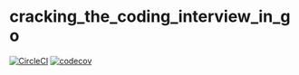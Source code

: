 # cracking_the_coding_interview_in_go
[![CircleCI](https://circleci.com/gh/k-yomo/cracking_the_coding_interview_in_go.svg?style=svg)](https://circleci.com/gh/k-yomo/cracking_the_coding_interview_in_go)
[![codecov](https://codecov.io/gh/k-yomo/cracking_the_coding_interview_in_go/branch/master/graph/badge.svg)](https://codecov.io/gh/k-yomo/cracking_the_coding_interview_in_go)